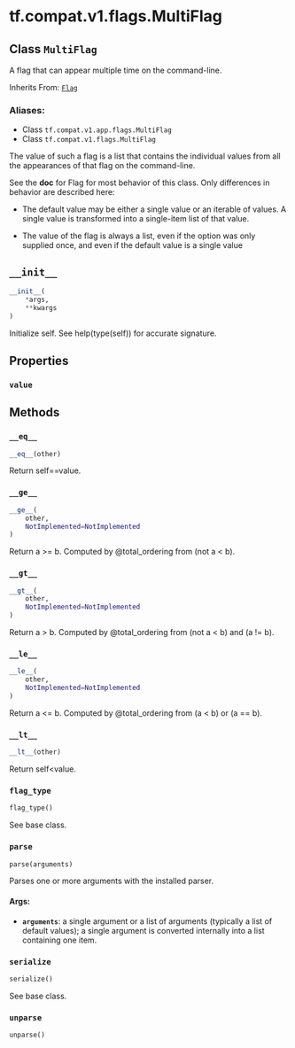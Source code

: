 <div itemscope itemtype="http://developers.google.com/ReferenceObject">
<meta itemprop="name" content="tf.compat.v1.flags.MultiFlag" />
<meta itemprop="path" content="Stable" />
<meta itemprop="property" content="value"/>
<meta itemprop="property" content="__eq__"/>
<meta itemprop="property" content="__ge__"/>
<meta itemprop="property" content="__gt__"/>
<meta itemprop="property" content="__init__"/>
<meta itemprop="property" content="__le__"/>
<meta itemprop="property" content="__lt__"/>
<meta itemprop="property" content="flag_type"/>
<meta itemprop="property" content="parse"/>
<meta itemprop="property" content="serialize"/>
<meta itemprop="property" content="unparse"/>
</div>

# tf.compat.v1.flags.MultiFlag

## Class `MultiFlag`

A flag that can appear multiple time on the command-line.

Inherits From: [`Flag`](../../../../tf/compat/v1/flags/Flag.md)

### Aliases:

* Class `tf.compat.v1.app.flags.MultiFlag`
* Class `tf.compat.v1.flags.MultiFlag`

<!-- Placeholder for "Used in" -->

The value of such a flag is a list that contains the individual values
from all the appearances of that flag on the command-line.

See the __doc__ for Flag for most behavior of this class.  Only
differences in behavior are described here:

  * The default value may be either a single value or an iterable of values.
    A single value is transformed into a single-item list of that value.

  * The value of the flag is always a list, even if the option was
    only supplied once, and even if the default value is a single
    value

<h2 id="__init__"><code>__init__</code></h2>

``` python
__init__(
    *args,
    **kwargs
)
```

Initialize self.  See help(type(self)) for accurate signature.




## Properties

<h3 id="value"><code>value</code></h3>






## Methods

<h3 id="__eq__"><code>__eq__</code></h3>

``` python
__eq__(other)
```

Return self==value.


<h3 id="__ge__"><code>__ge__</code></h3>

``` python
__ge__(
    other,
    NotImplemented=NotImplemented
)
```

Return a >= b.  Computed by @total_ordering from (not a < b).


<h3 id="__gt__"><code>__gt__</code></h3>

``` python
__gt__(
    other,
    NotImplemented=NotImplemented
)
```

Return a > b.  Computed by @total_ordering from (not a < b) and (a != b).


<h3 id="__le__"><code>__le__</code></h3>

``` python
__le__(
    other,
    NotImplemented=NotImplemented
)
```

Return a <= b.  Computed by @total_ordering from (a < b) or (a == b).


<h3 id="__lt__"><code>__lt__</code></h3>

``` python
__lt__(other)
```

Return self<value.


<h3 id="flag_type"><code>flag_type</code></h3>

``` python
flag_type()
```

See base class.


<h3 id="parse"><code>parse</code></h3>

``` python
parse(arguments)
```

Parses one or more arguments with the installed parser.


#### Args:


* <b>`arguments`</b>: a single argument or a list of arguments (typically a
  list of default values); a single argument is converted
  internally into a list containing one item.

<h3 id="serialize"><code>serialize</code></h3>

``` python
serialize()
```

See base class.


<h3 id="unparse"><code>unparse</code></h3>

``` python
unparse()
```






